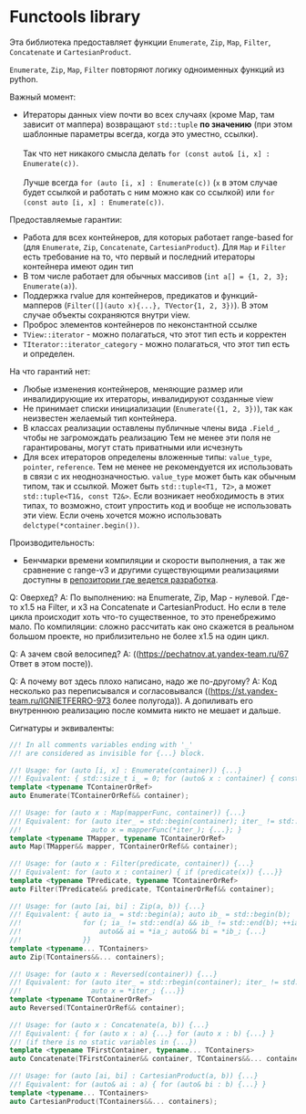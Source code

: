 # Functools library 
 
Эта библиотека предоставляет функции `Enumerate`, `Zip`, `Map`, `Filter`, `Concatenate` и `CartesianProduct`. 
 
`Enumerate`, `Zip`, `Map`, `Filter` повторяют логику одноименных функций из python. 
 
Важный момент: 
 * Итераторы данных view почти во всех случаях (кроме Map, там зависит от маппера) возвращают `std::tuple` **по значению** (при этом шаблонные параметры всегда, когда это уместно, ссылки).  
   <br> Так что нет никакого смысла делать `for (const auto& [i, x] : Enumerate(c))`.  
   <br> Лучше всегда `for (auto [i, x] : Enumerate(c))` (`x` в этом случае будет ссылкой и работать с ним можно как со ссылкой) или `for (const auto [i, x] : Enumerate(c))`. 
 
Предоставляемые гарантии: 
 * Работа для всех контейнеров, для которых работает range-based for (для `Enumerate`, `Zip`, `Concatenate`, `CartesianProduct`). 
   Для `Map` и `Filter` есть требование на то, что первый и последний итераторы контейнера имеют один тип 
 * В том числе работает для обычных массивов (`int a[] = {1, 2, 3}; Enumerate(a)`). 
 * Поддержка rvalue для контейнеров, предикатов и функций-мапперов (`Filter([](auto x){...}, TVector{1, 2, 3})`). 
   В этом случае объекты сохраняются внутри view. 
 * Проброс элементов контейнеров по неконстантной ссылке 
 * `TView::iterator` - можно полагаться, что этот тип есть и корректен 
 * `TIterator::iterator_category` - можно полагаться, что этот тип есть и определен. 
 
 
На что гарантий нет: 
 * Любые изменения контейнеров, меняющие размер или инвалидирующие их итераторы, инвалидируют созданные view 
 * Не принимает списки инициализации (`Enumerate({1, 2, 3})`), так как неизвестен желаемый тип контейнера. 
 * В классах реализации оставлены публичные члены вида `.Field_`, чтобы не загромождать реализацию 
   Тем не менее эти поля не гарантированы, могут стать приватными или исчезнуть 
 * Для всех итераторов определены вложенные типы: `value_type`, `pointer`, `reference`. 
   Тем не менее не рекомендуется их использовать в связи с их неоднозначностью. 
   `value_type` может быть как обычным типом, так и ссылкой. Может быть `std::tuple<T1, T2>`, 
   а может `std::tuple<T1&, const T2&>`. 
   Если возникает необходимость в этих типах, то возможно, стоит упростить код и вообще не использовать эти view. 
   Если очень хочется можно использовать `delctype(*container.begin())`. 
 
 
Производительность: 
 * Бенчмарки времени компиляции и скорости выполнения, а так же сравнение с range-v3 и другими существующими реализациями 
   доступны в [репозитории где ведется разработка](https://github.com/yuri-pechatnov/cpp_functools/tree/master "functools"). 
 
 
 
Q: Оверхед? 
A: По выполнению: на Enumerate, Zip, Map - нулевой. Где-то x1.5 на Filter, и x3 на Concatenate и CartesianProduct. Но если в теле цикла происходит хоть что-то существенное, то это пренебрежимо мало. 
   По компиляции: сложно рассчитать как оно скажется в реальном большом проекте, но приблизительно не более x1.5 на один цикл. 
 
Q: А зачем свой велосипед? 
A: ((https://pechatnov.at.yandex-team.ru/67 Ответ в этом посте)). 
 
Q: А почему вот здесь плохо написано, надо же по-другому? 
A: Код несколько раз переписывался и согласовывался ((https://st.yandex-team.ru/IGNIETFERRO-973 более полугода)). А допиливать его внутреннюю реализацию после коммита никто не мешает и дальше. 
 
 
Сигнатуры и эквиваленты: 
 
 
```cpp 
//! In all comments variables ending with '_' 
//! are considered as invisible for {...} block. 
 
//! Usage: for (auto [i, x] : Enumerate(container)) {...} 
//! Equivalent: { std::size_t i_ = 0; for (auto& x : container) { const std::size_t i = i_; {...}; ++i_; }} 
template <typename TContainerOrRef> 
auto Enumerate(TContainerOrRef&& container); 
 
//! Usage: for (auto x : Map(mapperFunc, container)) {...} 
//! Equivalent: for (auto iter_ = std::begin(container); iter_ != std::end(container); ++iter_) { 
//!                 auto x = mapperFunc(*iter_); {...}; } 
template <typename TMapper, typename TContainerOrRef> 
auto Map(TMapper&& mapper, TContainerOrRef&& container); 
 
//! Usage: for (auto x : Filter(predicate, container)) {...} 
//! Equivalent: for (auto x : container) { if (predicate(x)) {...}} 
template <typename TPredicate, typename TContainerOrRef> 
auto Filter(TPredicate&& predicate, TContainerOrRef&& container); 
 
//! Usage: for (auto [ai, bi] : Zip(a, b)) {...} 
//! Equivalent: { auto ia_ = std::begin(a); auto ib_ = std::begin(b); 
//!               for (; ia_ != std::end(a) && ib_ != std::end(b); ++ia_, ++ib_) { 
//!                   auto&& ai = *ia_; auto&& bi = *ib_; {...} 
//!               }} 
template <typename... TContainers> 
auto Zip(TContainers&&... containers); 
 
//! Usage: for (auto x : Reversed(container)) {...} 
//! Equivalent: for (auto iter_ = std::rbegin(container); iter_ != std::rend(container); ++iter_) { 
//!                 auto x = *iter_; {...}} 
template <typename TContainerOrRef> 
auto Reversed(TContainerOrRef&& container); 
 
//! Usage: for (auto x : Concatenate(a, b)) {...} 
//! Equivalent: { for (auto x : a) {...} for (auto x : b) {...} } 
//! (if there is no static variables in {...}) 
template <typename TFirstContainer, typename... TContainers> 
auto Concatenate(TFirstContainer&& container, TContainers&&... containers); 
 
//! Usage: for (auto [ai, bi] : CartesianProduct(a, b)) {...} 
//! Equivalent: for (auto& ai : a) { for (auto& bi : b) {...} } 
template <typename... TContainers> 
auto CartesianProduct(TContainers&&... containers); 
``` 
